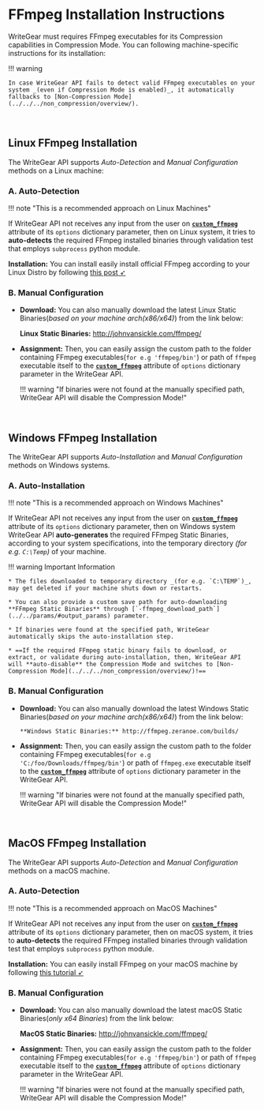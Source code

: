 <!--
===============================================
vidgear library source-code is deployed under the Apache 2.0 License:

Copyright (c) 2019-2020 Abhishek Thakur(@abhiTronix) <abhi.una12@gmail.com>

Licensed under the Apache License, Version 2.0 (the "License");
you may not use this file except in compliance with the License.
You may obtain a copy of the License at

   http://www.apache.org/licenses/LICENSE-2.0

Unless required by applicable law or agreed to in writing, software
distributed under the License is distributed on an "AS IS" BASIS,
WITHOUT WARRANTIES OR CONDITIONS OF ANY KIND, either express or implied.
See the License for the specific language governing permissions and
limitations under the License.
===============================================
-->

# FFmpeg Installation Instructions

WriteGear must requires FFmpeg executables for its Compression capabilities in Compression Mode. You can following machine-specific instructions for its installation:


!!! warning

    In case WriteGear API fails to detect valid FFmpeg executables on your system _(even if Compression Mode is enabled)_, it automatically fallbacks to [Non-Compression Mode](../../../non_compression/overview/).

&nbsp;


## Linux FFmpeg Installation

The WriteGear API supports _Auto-Detection_ and _Manual Configuration_ methods on a Linux machine:

### A. Auto-Detection 

!!! note "This is a recommended approach on Linux Machines"

If WriteGear API not receives any input from the user on [**`custom_ffmpeg`**](../../params/#custom_ffmpeg) attribute of its `options` dictionary parameter, then on Linux system, it tries to **auto-detects** the required FFmpeg installed binaries through validation test that employs `subprocess` python module. 

**Installation:** You can install easily install official FFmpeg according to your Linux Distro by following [this post ➶](https://www.tecmint.com/install-ffmpeg-in-linux/)


### B. Manual Configuration

* **Download:** You can also manually download the latest Linux Static Binaries(*based on your machine arch(x86/x64)*) from the link below:

    **Linux Static Binaries:** http://johnvansickle.com/ffmpeg/

* **Assignment:** Then, you can easily assign the custom path to the folder containing FFmpeg executables(`for e.g 'ffmpeg/bin'`)  or path of `ffmpeg` executable itself to the [**`custom_ffmpeg`**](../../params/#custom_ffmpeg) attribute of `options` dictionary parameter in the WriteGear API.

    !!! warning "If binaries were not found at the manually specified path, WriteGear API will disable the Compression Mode!"

&nbsp;

## Windows FFmpeg Installation

The WriteGear API supports _Auto-Installation_ and _Manual Configuration_ methods on Windows systems.

### A. Auto-Installation

!!! note "This is a recommended approach on Windows Machines"

If WriteGear API not receives any input from the user on [**`custom_ffmpeg`**](../../params/#custom_ffmpeg) attribute of its `options` dictionary parameter, then on Windows system WriteGear API **auto-generates** the required FFmpeg Static Binaries, according to your system specifications, into the temporary directory _(for e.g. `C:\Temp`)_ of your machine.

!!! warning Important Information

    * The files downloaded to temporary directory _(for e.g. `C:\TEMP`)_, may get deleted if your machine shuts down or restarts.

    * You can also provide a custom save path for auto-downloading **FFmpeg Static Binaries** through [`-ffmpeg_download_path`](../../params/#output_params) parameter.

    * If binaries were found at the specified path, WriteGear automatically skips the auto-installation step.

    * ==If the required FFmpeg static binary fails to download, or extract, or validate during auto-installation, then, WriteGear API will **auto-disable** the Compression Mode and switches to [Non-Compression Mode](../../../non_compression/overview/)!==


### B. Manual Configuration

* **Download:** You can also manually download the latest Windows Static Binaries(*based on your machine arch(x86/x64)*) from the link below:
   
      **Windows Static Binaries:** http://ffmpeg.zeranoe.com/builds/

*  **Assignment:** Then, you can easily assign the custom path to the folder containing FFmpeg executables(`for e.g 'C:/foo/Downloads/ffmpeg/bin'`) or path of `ffmpeg.exe` executable itself to the [**`custom_ffmpeg`**](../../params/#custom_ffmpeg) attribute of `options` dictionary parameter in the WriteGear API.

    !!! warning "If binaries were not found at the manually specified path, WriteGear API will disable the Compression Mode!"


&nbsp;


## MacOS FFmpeg Installation

The WriteGear API supports _Auto-Detection_ and _Manual Configuration_ methods on a macOS machine.

### A. Auto-Detection

!!! note "This is a recommended approach on MacOS Machines"

If WriteGear API not receives any input from the user on [**`custom_ffmpeg`**](../../params/#custom_ffmpeg) attribute of its `options` dictionary parameter, then on macOS system, it tries to **auto-detects** the required FFmpeg installed binaries through validation test that employs `subprocess` python module.

**Installation:** You can easily install FFmpeg on your macOS machine by following [this tutorial ➶](https://trac.ffmpeg.org/wiki/CompilationGuide/macOS)

### B. Manual Configuration

* **Download:** You can also manually download the latest macOS Static Binaries(*only x64 Binaries*) from the link below:
  
    **MacOS Static Binaries:** http://johnvansickle.com/ffmpeg/

* **Assignment:** Then, you can easily assign the custom path to the folder containing FFmpeg executables(`for e.g 'ffmpeg/bin'`) or path of `ffmpeg` executable itself to the [**`custom_ffmpeg`**](../../params/#custom_ffmpeg) attribute of `options` dictionary parameter in the WriteGear API.


    !!! warning "If binaries were not found at the manually specified path, WriteGear API will disable the Compression Mode!"

   
&nbsp;


